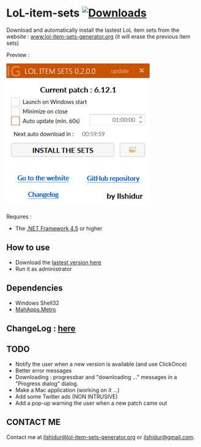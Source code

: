 # LoL-item-sets [![Downloads](https://img.shields.io/github/downloads/Ilshidur/LoL-item-sets/total.svg)](https://github.com/Ilshidur/LoL-item-sets/releases)

Download and automatically install the lastest LoL item sets from the website :
www.lol-item-sets-generator.org
(it will erase the previous item sets)

Preview :

![preview](preview.png)

Requires :

- The [.NET Framework 4.5](https://www.microsoft.com/en-US/download/details.aspx?id=30653) or higher

How to use
---------
- Download the [lastest version here](http://www.item-sets-generator.org/clicks/click.php?id=dl_application_from_other_site)
- Run it as administrator

Dependencies
---------

- Windows Shell32
- [MahApps.Metro](http://mahapps.com/)

ChangeLog : [here](https://github.com/Ilshidur/LoL-item-sets/blob/master/CHANGELOG.md)
---------

TODO
---------

* Notify the user when a new version is available (and use ClickOnce)
* Better error messages
* Downloading : progressbar and "downloading ..." messages in a "Progress dialog" dialog.
* Make a Mac application (working on it ...)
* Add some Twitter ads (NON INTRUSIVE)
* Add a pop-up warning the user when a new patch came out

CONTACT ME
---------

Contact me at [ilshidur@lol-item-sets-generator.org](mailto:ilshidur@lol-item-sets-generator.org) or [ilshidur@gmail.com](mailto:ilshidur@gmail.com).